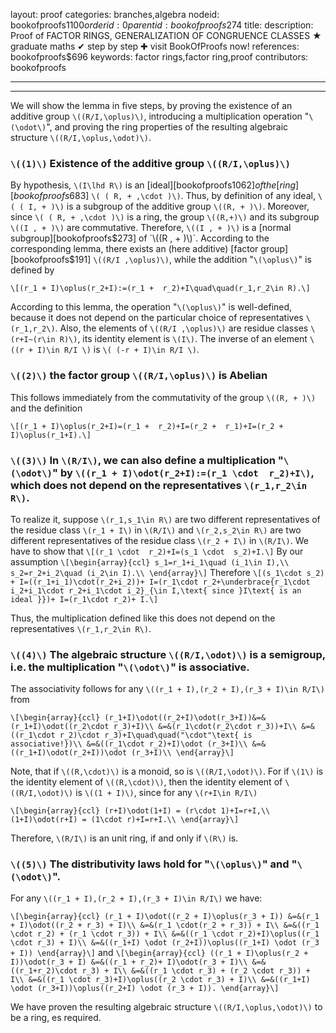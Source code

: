 layout: proof
categories: branches,algebra
nodeid: bookofproofs$1100
orderid: 0
parentid: bookofproofs$274
title: 
description:  Proof of FACTOR RINGS, GENERALIZATION OF CONGRUENCE CLASSES &#9733; graduate maths &#10004; step by step &#10010; visit BookOfProofs now!
references: bookofproofs$696
keywords: factor rings,factor ring,proof
contributors: bookofproofs

---


---

We will show the lemma in five steps, by proving the existence of an additive group `\((R/I,\oplus)\)`, introducing a multiplication operation "`\(\odot\)`",  and proving the ring properties of the resulting algebraic structure `\((R/I,\oplus,\odot)\)`. 

### `\((1)\)` Existence of the additive group `\((R/I,\oplus)\)`

By hypothesis, `\(I\lhd R\)` is an [ideal][bookofproofs$1062] of the [ring][bookofproofs$683] `\( ( R, + ,\cdot )\)`. Thus, by definition of any ideal, `\( ( I, + )\)` is a subgroup of the additive group `\((R, + )\)`. Moreover, since `\( ( R, + ,\cdot )\)` is a ring, the group `\((R,+)\)` and its subgroup `\((I , + )\)` are commutative. Therefore, `\((I , + )\)` is a [normal subgroup][bookofproofs$273] of `\((R , + )\)`. According to the corresponding lemma, there exists an (here additive) [factor group][bookofproofs$191] `\((R/I ,\oplus)\)`, while the addition "`\(\oplus\)`" is defined by 

`\[(r_1 + I)\oplus(r_2+I):=(r_1 +  r_2)+I\quad\quad(r_1,r_2\in R).\]`

According to this lemma, the operation "`\(\oplus\)`" is well-defined, because it does not depend on the particular choice of representatives `\(r_1,r_2\)`. Also, the elements of `\((R/I ,\oplus)\)` are residue classes `\(r+I~(r\in R)\)`, its identity element is `\(I\)`. The inverse of an element `\((r + I)\in R/I \)` is `\( (-r + I)\in R/I \)`.

### `\((2)\)` the factor group `\((R/I,\oplus)\)` is Abelian

This follows immediately from the commutativity of the group `\((R, + )\)` and the definition 

`\[(r_1 + I)\oplus(r_2+I)=(r_1 +  r_2)+I=(r_2 +  r_1)+I=(r_2 + I)\oplus(r_1+I).\]`

### `\((3)\)` In `\(R/I\)`, we can also define a multiplication "`\(\odot\)`" by `\((r_1 + I)\odot(r_2+I):=(r_1 \cdot  r_2)+I\)`, which does not depend on the representatives `\(r_1,r_2\in R\)`.

To realize it, suppose `\(r_1,s_1\in R\)` are two different representatives of the residue class `\(r_1 + I\)` in `\(R/I\)` and `\(r_2,s_2\in R\)` are two different representatives of the residue class `\(r_2 + I\)` in `\(R/I\)`. We have to show that
`\[(r_1 \cdot  r_2)+I=(s_1 \cdot  s_2)+I.\]` 
By our assumption
`\[\begin{array}{ccl}
s_1=r_1+i_1\quad (i_1\in I),\\
s_2=r_2+i_2\quad (i_2\in I).\\
\end{array}\]`
Therefore 
`\[(s_1\cdot s_2) + I=((r_1+i_1)\cdot(r_2+i_2))+ I=(r_1\cdot r_2+\underbrace{r_1\cdot i_2+i_1\cdot r_2+i_1\cdot i_2}_{\in I,\text{ since }I\text{ is an ideal }})+ I=(r_1\cdot r_2)+ I.\]`

Thus, the multiplication defined like this does not depend on the representatives `\(r_1,r_2\in R\)`.

### `\((4)\)` The algebraic structure `\((R/I,\odot)\)` is a semigroup, i.e. the multiplication "`\(\odot\)`" is associative.

The associativity follows for any `\((r_1 + I),(r_2 + I),(r_3 + I)\in R/I\)` from 

`\[\begin{array}{ccl}
(r_1+I)\odot((r_2+I)\odot(r_3+I))&=&(r_1+I)\odot((r_2\cdot r_3)+I)\\
&=&(r_1\cdot(r_2\cdot r_3))+I\\
&=&((r_1\cdot r_2)\cdot r_3)+I\quad\quad("\cdot"\text{ is associative!})\\
&=&((r_1\cdot r_2)+I)\odot (r_3+I)\\
&=&((r_1+I)\odot(r_2+I))\odot (r_3+I)\\
\end{array}\]`

Note, that if `\((R,\cdot)\)` is a monoid, so is `\((R/I,\odot)\)`. For if `\(1\)` is the identity element of `\((R,\cdot)\)`, then the identity element of `\((R/I,\odot)\)` is `\((1 + I)\)`, since for any `\(r+I\in R/I\)`

`\[\begin{array}{ccl}
(r+I)\odot(1+I) = (r\cdot 1)+I=r+I,\\
(1+I)\odot(r+I) = (1\cdot r)+I=r+I.\\
\end{array}\]`

Therefore, `\(R/I\)` is an unit ring, if and only if `\(R\)` is.

### `\((5)\)` The distributivity laws hold for "`\(\oplus\)`" and "`\(\odot\)`".

For any `\((r_1 + I),(r_2 + I),(r_3 + I)\in R/I\)` we have:

`\[\begin{array}{ccl}
(r_1 + I)\odot((r_2 + I)\oplus(r_3 + I)) &=&(r_1 + I)\odot((r_2 + r_3) + I)\\
&=&(r_1 \cdot(r_2 + r_3)) + I\\
&=&((r_1 \cdot r_2) + (r_1 \cdot r_3)) + I\\
&=&((r_1 \cdot r_2)+I)\oplus((r_1 \cdot r_3) + I)\\
&=&((r_1+I) \odot (r_2+I))\oplus((r_1+I) \odot (r_3 + I))
\end{array}\]`
and
`\[\begin{array}{ccl}
((r_1 + I)\oplus(r_2 + I))\odot(r_3 + I) &=&((r_1 + r_2)+ I)\odot(r_3 + I)\\
&=&((r_1+r_2)\cdot r_3) + I\\
&=&((r_1 \cdot r_3) + (r_2 \cdot r_3)) + I\\
&=&((r_1 \cdot r_3)+I)\oplus((r_2 \cdot r_3) + I)\\
&=&((r_1+I) \odot (r_3+I))\oplus((r_2+I) \odot (r_3 + I)).
\end{array}\]`

We have proven the resulting algebraic structure `\((R/I,\oplus,\odot)\)` to be a ring, es required.
